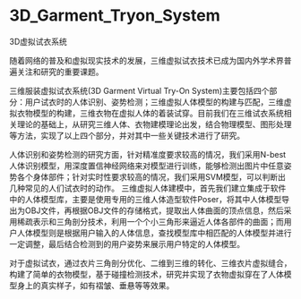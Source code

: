 # 3D_Garment_Tryon_System
3D虚拟试衣系统

随着网络的普及和虚拟现实技术的发展，三维虚拟试衣技术已成为国内外学术界普遍关注和研究的重要课题。

三维服装虚拟试衣系统(3D Garment Virtual Try-On System)主要包括四个部分：用户试衣时的人体识别、姿势检测；三维虚拟人体模型的构建与匹配，三维虚拟衣物模型的构建，三维衣物在虚拟人体的着装试穿。目前我们在三维试衣系统相关理论的基础上，从研究三维人体、衣物建模理论出发，结合物理模型、图形处理等方法，实现了以上四个部分，并对其中一些关键技术进行了研究。

人体识别和姿势检测的研究方面，针对精准度要求较高的情况，我们采用N-best人体识别模型，用深度置信神经网络来对模型进行训练，能够检测出图片中任意姿势各个身体部件；针对实时性要求较高的情况，我们采用SVM模型，可以判断出几种常见的人们试衣时的动作。
三维虚拟人体建模中，首先我们建立集成于软件中的人体模型库，主要是使用专用的三维人体造型软件Poser，将其中人体模型导出为OBJ文件，再根据OBJ文件的存储格式，提取出人体曲面的顶点信息，然后采用稀疏表示和三角剖分技术，利用一个个小三角形来逼近人体各部件的曲面；而用户人体模型则是根据用户输入的人体信息，查找模型库中相匹配的人体模型并进行一定调整，最后结合检测到的用户姿势来展示用户特定的人体模型。

对于虚拟试衣，通过衣片三角剖分优化、二维到三维的转化、三维衣片虚拟缝合，构建了简单的衣物模型，基于碰撞检测技术，研究并实现了衣物虚拟穿在了人体模型身上的真实样子，如有褶皱、垂悬等等效果。
